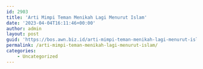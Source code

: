 ```yaml
---
id: 2903
title: 'Arti Mimpi Teman Menikah Lagi Menurut Islam'
date: '2023-04-04T16:11:46+00:00'
author: admin
layout: post
guid: 'https://bos.awn.biz.id/arti-mimpi-teman-menikah-lagi-menurut-islam/'
permalink: /arti-mimpi-teman-menikah-lagi-menurut-islam/
categories:
    - Uncategorized
---
```


